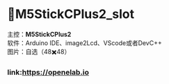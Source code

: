 # 👔M5StickCPlus2_slot  
主控：__M5StickCPlus2__  
软件：Arduino IDE、image2Lcd、VScode或者DevC++  
图片：自选（48✖️48）  
### link:https://openelab.io

